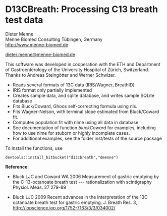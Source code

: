 D13CBreath: Processing C13 breath test data
===========================================

Dieter Menne   
Menne Biomed Consulting Tübingen, Germany    
http://www.menne-biomed.de   

dieter.menne@menne-biomed.de 

This software was developed in cooperation with the ETH and Department of Gastroenterology of the University Hospital of Zürich, Switzerland.  
Thanks to Andreas Steingötter and Werner Schwizer.

* Reads several formats of 13C data (IRIS/Wagner, BreathID)
* IRIS format only partially implemented
* Creates sample data, and sqlite database, and writes sample SQLite database
* Fits Bluck/Coward, Ghoos self-correcting formula using nls.
* Fits Wagner-Nelson, with terminal slope estimated from Bluck/Coward fit.
* Computes population fit with nlme using all data in database
* See documentation of function _bluckCoward_ for examples, including how to use
  nlme for stuborn or highly incomplete cases.
* For additional examples, see the folder inst/tests of the source package

To install the functions, use
```
devtools::install_bitbucket("d13cbreath","dmenne")
```


__Reference__: 
* Bluck LJC and Coward WA 2006 Measurement of gastric emptying by the C-13-octanoate breath test --- rationalization with scintigraphy Physiol. Meas. 27 279-89

* Bluck LJC 2009 Recent advances in the interpretation of the 13C octanoate breath test for gastric
emptying. J. Breath Res. 3, http://iopscience.iop.org/1752-7163/3/3/034002/